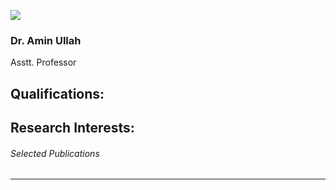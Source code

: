 [![](https://giki.edu.pk/wp-content/uploads/2025/09/mgs-amin.jpg)](https://giki.edu.pk/wp-content/uploads/2025/09/mgs-amin.jpg)
### Dr. Amin Ullah
Asstt. Professor 
## Qualifications:
## Research Interests:
###### Selected Publications
* * *
